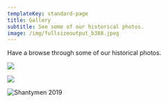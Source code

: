 ```yaml
---
templateKey: standard-page
title: Gallery
subtitle: See some of our historical photos.
image: /img/fullsizeoutput_b388.jpeg
---
```

Have a browse through some of our historical photos.

![](/img/cl-2017.jpeg)

![](/img/140315-shantymen-0003.jpg)

![](/img/shantymen-2019.jpg "Shantymen 2019")
